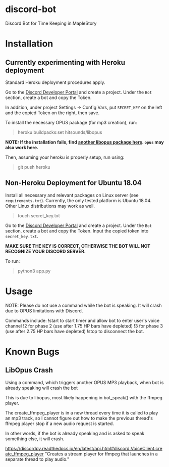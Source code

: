 # discord-bot
Discord Bot for Time Keeping in MapleStory

# Installation
## Currently experimenting with Heroku deployment
Standard Heroku deployment procedures apply.

Go to the [Discord Developer Portal](https://discordapp.com/developers/applications/) and create a project.
Under the `Bot` section, create a bot and copy the Token.

In addition, under project Settings -> Config Vars, put `SECRET_KEY` on the left and the copied Token on the right, then save.

To install the necessary OPUS package (for mp3 creation), run:
> heroku buildpacks:set hitsounds/libopus

**NOTE: If the installation fails, find [another libopus package here](https://elements.heroku.com/search/buildpacks?q=libopus). `opus` may also work here.**

Then, assuming your heroku is properly setup, run using:
> git push heroku

## Non-Heroku Deployment for Ubuntu 18.04
Install all necessary and relevant packages on Linux server (see `requirements.txt`). 
Currently, the only tested platform is Ubuntu 18.04. Other Linux distributions may work as well.

> touch secret_key.txt

Go to the [Discord Developer Portal](https://discordapp.com/developers/applications/) and create a project.
Under the `Bot` section, create a bot and copy the Token.
Input the copied token into `secret_key.txt`.

**MAKE SURE THE KEY IS CORRECT, OTHERWISE THE BOT WILL NOT RECOGNIZE YOUR DISCORD SERVER.**

To run:
> python3 app.py

# Usage
NOTE: Please do not use a command while the bot is speaking. It will crash due to OPUS limitations with Discord.

Commands include:
!start to start timer and allow bot to enter user's voice channel
!2 for phase 2 (use after 1.75 HP bars have depleted)
!3 for phase 3 (use after 2.75 HP bars have depleted)
!stop to disconnect the bot.

# Known Bugs
## LibOpus Crash
Using a command, which triggers another OPUS MP3 playback, when bot is already speaking will crash the bot

This is due to libopus, most likely happening in bot_speak() with the ffmpeg player.

The create_ffmpeg_player is in a new thread every time it is called to play an mp3 track, so I cannot figure out
how to make the previous thread's ffmpeg player stop if a new audio request is started.

In other words, if the bot is already speaking and is asked to speak something else, it will crash.

https://discordpy.readthedocs.io/en/latest/api.html#discord.VoiceClient.create_ffmpeg_player
"Creates a stream player for ffmpeg that launches in a separate thread to play audio."
